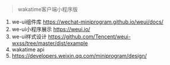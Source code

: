 > wakatime客户端小程序版


1. we-ui组件库 https://wechat-miniprogram.github.io/weui/docs/
2. we-ui小程序展示 https://weui.io/
3. we-ui样式设计 https://github.com/Tencent/weui-wxss/tree/master/dist/example
4. wakatime api
5. https://developers.weixin.qq.com/miniprogram/design/
